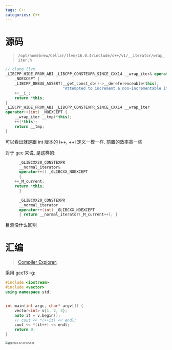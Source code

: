 ```yaml
---
tags: C++
categories: C++
---
```








# 源码

>   `/opt/homebrew/Cellar/llvm/16.0.4/include/c++/v1/__iterator/wrap_iter.h` 

```cpp
// clang llvm
_LIBCPP_HIDE_FROM_ABI _LIBCPP_CONSTEXPR_SINCE_CXX14 __wrap_iter& operator++()
    _NOEXCEPT {
    _LIBCPP_DEBUG_ASSERT(__get_const_db()->__dereferenceable(this),
                         "Attempted to increment a non-incrementable iterator");
    ++__i_;
    return *this;
}
_LIBCPP_HIDE_FROM_ABI _LIBCPP_CONSTEXPR_SINCE_CXX14 __wrap_iter
operator++(int) _NOEXCEPT {
    __wrap_iter __tmp(*this);
    ++(*this);
    return __tmp;
}
```

可以看出就是跟 int 版本的 i++, ++i 定义一模一样. 前置的效率高一些

对于 gcc 来说, 是这样的: 

```cpp
      _GLIBCXX20_CONSTEXPR
      __normal_iterator&
      operator++() _GLIBCXX_NOEXCEPT
      {
	++_M_current;
	return *this;
      }

      _GLIBCXX20_CONSTEXPR
      __normal_iterator
      operator++(int) _GLIBCXX_NOEXCEPT
      { return __normal_iterator(_M_current++); }
```

目测没什么区别





# 汇编

>   [Compiler Explorer](https://godbolt.org/);

采用 gcc13 -g: 



```cpp
#include <iostream>
#include <vector>
using namespace std;


int main(int argc, char* argv[]) {
    vector<int> v{1, 2, 3};
    auto it = v.begin();
    // cout << *(++it) << endl;
    cout << *(it++) << endl;
    return 0;
}
```





<img src="https://s2.loli.net/2023/07/21/fMRhDVCnmqbt6vO.jpg" alt="截屏2023-07-21 16.58.36" style="zoom:50%;" />